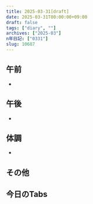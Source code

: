 ```yaml
---
title: 2025-03-31[draft]
date: 2025-03-31T00:00:00+09:00
draft: false
tags: ["diary", ""]
archives: ["2025-03"]
n年日記: ["0331"]
slug: 10687
---
```

## 午前
- 
## 午後
- 
## 体調
- 
## その他
## 今日のTabs